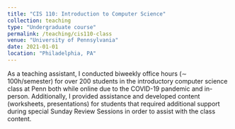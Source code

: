 ```yaml
---
title: "CIS 110: Introduction to Computer Science"
collection: teaching
type: "Undergraduate course"
permalink: /teaching/cis110-class
venue: "University of Pennsylvania"
date: 2021-01-01
location: "Philadelphia, PA"
---
```


As a teaching assistant, I conducted biweekly office hours (∼ 100h/semester) for over 200 students in the introductory computer science class at Penn both while online due to the COVID-19 pandemic and in-person. Additionally, I provided assistance and developed content (worksheets, presentations) for students that required additional support during special Sunday Review Sessions in order to assist with the class content.